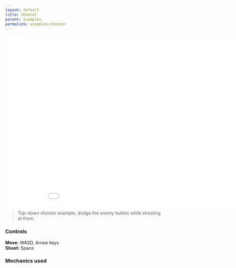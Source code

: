 ```yaml
--- 
layout: default
title: Shooter
parent: Examples
permalink: examples/shooter
---
```


<iframe id="" src="/assets/examples/Shooter" name="" width="960" height="540" frameborder="0" marginheight="0" scrolling="no"></iframe>

> Top-down shooter example, dodge the enemy bullets while shooting at them.

### Controls
**Move:** WASD, Arrow keys  
**Shoot:** Space


### Mechanics used